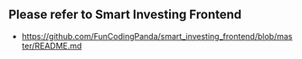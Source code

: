 ## Please refer to Smart Investing Frontend
   * https://github.com/FunCodingPanda/smart_investing_frontend/blob/master/README.md
